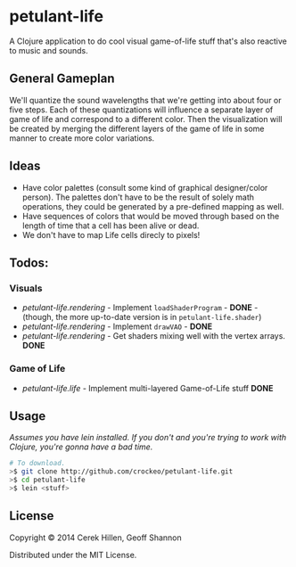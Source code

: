 # petulant-life

A Clojure application to do cool visual game-of-life stuff that's also reactive
to music and sounds.

## General Gameplan

We'll quantize the sound wavelengths that we're getting into about four or
five steps. Each of these quantizations will influence a separate
layer of game of life and correspond to a different color. Then the
visualization will be created by merging the different layers of the
game of life in some manner to create more color variations.

## Ideas

* Have color palettes (consult some kind of graphical designer/color person).
  The palettes don't have to be the result of solely math operations, they
  could be generated by a pre-defined mapping as well.
* Have sequences of colors that would be moved through based on the length
  of time that a cell has been alive or dead.
* We don't have to map Life cells direcly to pixels!

## Todos:

### Visuals

* *petulant-life.rendering* - Implement `loadShaderProgram` - **DONE** - (though,
the more up-to-date version is in `petulant-life.shader`)
* *petulant-life.rendering* - Implement `drawVAO` - **DONE**
* *petulant-life.rendering* - Get shaders mixing well with the vertex arrays. **DONE**

### Game of Life

* *petulant-life.life* - Implement multi-layered Game-of-Life stuff **DONE**

## Usage

*Assumes you have lein installed. If you don't and you're trying to work with
Clojure, you're gonna have a bad time.*

```bash
# To download.
>$ git clone http://github.com/crockeo/petulant-life.git
>$ cd petulant-life
>$ lein <stuff>
```

## License

Copyright © 2014 Cerek Hillen, Geoff Shannon

Distributed under the MIT License.
